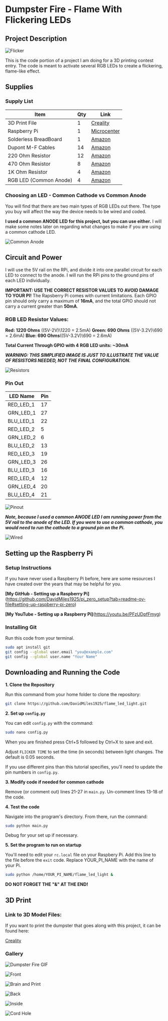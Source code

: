 # Dumpster Fire - Flame With Flickering LEDs

## Project Description

![Flicker](./media/Flicker.gif)

This is the code portion of a project I am doing for a 3D printing contest entry. The code is meant to activate several RGB LEDs to create a flickering, flame-like effect.

## Supplies

### Supply List

| Item                   | Qty | Link                                                                                                      |
| ---------------------- | --- | --------------------------------------------------------------------------------------------------------- |
| 3D Print File          | 1   | [Creality](https://www.crealitycloud.com/user-profile/5069172030)                                         |
| Raspberry Pi           | 1   | [Microcenter](https://www.microcenter.com/product/683270/raspberry-pi-raspberry-pi-zero-w-2-with-headers) |
| Solderless BreadBoard  | 1   | [Amazon](https://www.amazon.com/gp/product/B07LFD4LT6/ref=ppx_yo_dt_b_search_asin_title?ie=UTF8&psc=1)    |
| Dupont M-F Cables      | 14  | [Amazon](https://www.amazon.com/gp/product/B01EV70C78/ref=ppx_yo_dt_b_search_asin_title?ie=UTF8&psc=1)    |
| 220 Ohm Resistor       | 12  | [Amazon](https://www.amazon.com/gp/product/B07ZX2CB6B/ref=ppx_yo_dt_b_search_asin_title?ie=UTF8&psc=1)    |
| 470 Ohm Resistor       | 8   | [Amazon](https://www.amazon.com/gp/product/B07ZX2CB6B/ref=ppx_yo_dt_b_search_asin_title?ie=UTF8&psc=1)    |
| 1K Ohm Resistor        | 4   | [Amazon](https://www.amazon.com/gp/product/B07ZX2CB6B/ref=ppx_yo_dt_b_search_asin_title?ie=UTF8&psc=1)    |
| RGB LED (Common Anode) | 4   | [Amazon](https://www.amazon.com/gp/product/B09BHSDDZ5/ref=ppx_yo_dt_b_search_asin_title?ie=UTF8&psc=1)    |

### Choosing an LED - Common Cathode vs Common Anode

You will find that there are two main types of RGB LEDs out there. The type you buy will affect the way the device needs to be wired and coded.

**I used a common ANODE LED for this project, but you can use either.** I will make some notes later on regarding what changes to make if you are using a common cathode LED.

![Common Anode](./media/RGB_LED_common_anode.jpg)

## Circuit and Power

I will use the 5V rail on the RPi, and divide it into one parallel circuit for each LED to connect to the anode. I will run the RPi pins to the ground pins of each LED individually.

**IMPORTANT: USE THE CORRECT RESISTOR VALUES TO AVOID DAMAGE TO YOUR PI!** The Rapsberry Pi comes with current limitations. Each GPIO pin should only carry a maximum of **16mA**, and the total GPIO should not carry a current greater than **50mA**.

### RGB LED Resistor Values:

**Red: 1220 Ohms** ((5V-2V)\1220 = 2.5mA)
**Green: 690 Ohms** ((5V-3.2V)\690 = 2.6mA)
**Blue: 690 Ohms**((5V-3.2V)\690 = 2.6mA)

**Total Current Through GPIO with 4 RGB LED units: ~30mA**

**_WARNING: THIS SIMPLIFIED IMAGE IS JUST TO ILLUSTRATE THE VALUE OF RESISTORS NEEDED, NOT THE FINAL CONFIGURATION._**

![Resistors](./media/breadboard_with_labels.jpg)

### Pin Out

| LED Name  | Pin |
| --------- | --- |
| RED_LED_1 | 17  |
| GRN_LED_1 | 27  |
| BLU_LED_1 | 22  |
| RED_LED_2 | 5   |
| GRN_LED_2 | 6   |
| BLU_LED_2 | 13  |
| RED_LED_3 | 19  |
| GRN_LED_3 | 26  |
| BLU_LED_3 | 16  |
| RED_LED_4 | 12  |
| GRN_LED_4 | 20  |
| BLU_LED_4 | 21  |

![Pinout](./media/pinout_pi_zero.png)

**_Note, because I used a common ANODE LED I am running power from the 5V rail to the anode of the LED. If you were to use a common cathode, you would need to run the cathode to a ground pin on the Pi._**

![Wired](./media/pi_wired_up_new.jpg)

## Setting up the Raspberry Pi

### Setup Instructions

If you have never used a Raspberry Pi before, here are some resources I have created over the years that may be helpful for you.

**[My GitHub - Setting up a Raspberry Pi]**(https://github.com/DavidMiles1925/pi_zero_setup?tab=readme-ov-file#setting-up-raspberry-pi-zero)

**[My YouTube - Setting up a Raspberry Pi]**(https://youtu.be/PFzUDpfFmyg)

### Installing Git

Run this code from your terminal.

```bash
sudo apt install git
git config --global user.email "you@example.com"
git config --global user.name "Your Name"
```

## Downloading and Running the Code

**1. Clone the Repository**

Run this command from your home folder to clone the repository:

```bash
git clone https://github.com/DavidMiles1925/flame_led_light.git
```

**2. Set up `config.py`**

You can edit `config.py` with the command:

```bash
sudo nano config.py
```

When you are finished press Ctrl+S followed by Ctrl+X to save and exit.

Adjust `FLICKER TIME` to set the time (in seconds) between light changes. The default is 0.05 seconds.

If you use different pins than this tutorial specifies, you'll need to update the pin numbers in `config.py`.

**3. Modify code if needed for common cathode**

Remove (or comment out) lines 21-27 in `main.py`. Un-comment lines 13-18 of the code.

**4. Test the code**

Navigate into the program's directory. From there, run the command:

```bash
sudo python main.py
```

Debug for your set up if necessary.

**5. Set the program to run on startup**

You'll need to edit your `rc.local` file on your Raspbery Pi. Add this line to the file before the `exit` code. Replace YOUR_PI_NAME with the name of your Pi.

```bash
sudo python /home/YOUR_PI_NAME/flame_led_light &
```

**DO NOT FORGET THE "&" AT THE END!**

## 3D Print

### Link to 3D Model Files:

If you want to print the dumpster that goes along with this project, it can be found here:

[Creality](https://www.crealitycloud.com/user-profile/5069172030)

### Gallery

![Dumpster Fire GIF](./media/Dumpster_Fire.gif)

![Front](./media/front.jpg)

![Brain and Print](./media/dumpster_and_brain.jpg)

![Back](./media/back.jpg)

![Inside](./media/wire_dumpster_fire.jpg)

![Cord Hole](./media/cord_hole.jpg)
